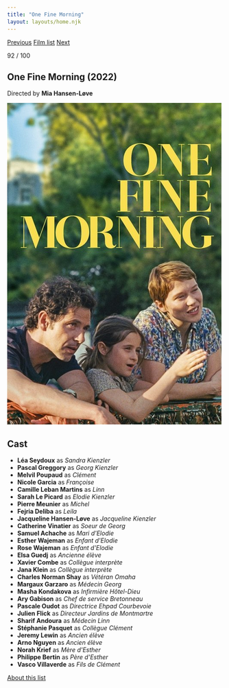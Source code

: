 ```yaml
---
title: "One Fine Morning"
layout: layouts/home.njk
---
```


<nav class="films">
  <a class="prev" href="../eo">Previous</a>
  <a href="../">Film list</a>
  <a class="next" href="../the-banshees-of-inisherin">Next</a>
</nav>

<p>92 / 100</p>

<article class="film">
  <h1>One Fine Morning (2022)</h1>

  <p class="director">
    Directed by <strong>Mia Hansen-Løve</strong>
  </p>

  <img src="../films/posters/one-fine-morning.jpg" alt="">

  <h2>
    Cast
  </h2>
  <ul>
    <li><strong>Léa Seydoux</strong> as <em>Sandra Kienzler</em></li>
<li><strong>Pascal Greggory</strong> as <em>Georg Kienzler</em></li>
<li><strong>Melvil Poupaud</strong> as <em>Clément</em></li>
<li><strong>Nicole Garcia</strong> as <em>Françoise</em></li>
<li><strong>Camille Leban Martins</strong> as <em>Linn</em></li>
<li><strong>Sarah Le Picard</strong> as <em>Elodie Kienzler</em></li>
<li><strong>Pierre Meunier</strong> as <em>Michel</em></li>
<li><strong>Fejria Deliba</strong> as <em>Leila</em></li>
<li><strong>Jacqueline Hansen-Løve</strong> as <em>Jacqueline Kienzler</em></li>
<li><strong>Catherine Vinatier</strong> as <em>Soeur de Georg</em></li>
<li><strong>Samuel Achache</strong> as <em>Mari d'Elodie</em></li>
<li><strong>Esther Wajeman</strong> as <em>Enfant d'Elodie</em></li>
<li><strong>Rose Wajeman</strong> as <em>Enfant d'Elodie</em></li>
<li><strong>Elsa Guedj</strong> as <em>Ancienne élève</em></li>
<li><strong>Xavier Combe</strong> as <em>Collègue interprète</em></li>
<li><strong>Jana Klein</strong> as <em>Collègue interprète</em></li>
<li><strong>Charles Norman Shay</strong> as <em>Vétéran Omaha</em></li>
<li><strong>Margaux Garzaro</strong> as <em>Médecin Georg</em></li>
<li><strong>Masha Kondakova</strong> as <em>Infirmière Hôtel-Dieu</em></li>
<li><strong>Ary Gabison</strong> as <em>Chef de service Bretonneau</em></li>
<li><strong>Pascale Oudot</strong> as <em>Directrice Ehpad Courbevoie</em></li>
<li><strong>Julien Flick</strong> as <em>Directeur Jardins de Montmartre</em></li>
<li><strong>Sharif Andoura</strong> as <em>Médecin Linn</em></li>
<li><strong>Stéphanie Pasquet</strong> as <em>Collègue Clément</em></li>
<li><strong>Jeremy Lewin</strong> as <em>Ancien élève</em></li>
<li><strong>Arno Nguyen</strong> as <em>Ancien élève</em></li>
<li><strong>Norah Krief</strong> as <em>Mère d'Esther</em></li>
<li><strong>Philippe Bertin</strong> as <em>Père d'Esther</em></li>
<li><strong>Vasco Villaverde</strong> as <em>Fils de Clément</em></li>
  </ul>
</article>
<footer>
  <a href="../about">About this list</a>
</footer>
